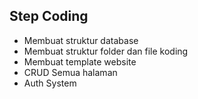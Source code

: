## Step Coding

- Membuat struktur database
- Membuat struktur folder dan file koding
- Membuat template website
- CRUD Semua halaman
- Auth System
